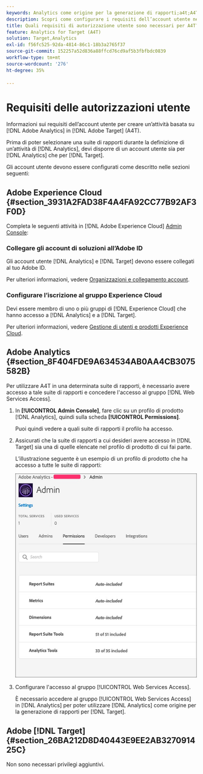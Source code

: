 ```yaml
---
keywords: Analytics come origine per la generazione di rapporti;a4t;A4T;requirements
description: Scopri come configurare i requisiti dell’account utente necessari per creare un’attività basata su Adobe Analytics in Adobe [!DNL Target] utilizzando Analytics for [!DNL Target] (A4T).
title: Quali requisiti di autorizzazione utente sono necessari per A4T?
feature: Analytics for Target (A4T)
solution: Target,Analytics
exl-id: f56fc525-92da-4814-86c1-18b3a2765f37
source-git-commit: 152257a52d836a88ffcd76cd9af5b3fbfbdc0839
workflow-type: tm+mt
source-wordcount: '276'
ht-degree: 35%

---
```


# Requisiti delle autorizzazioni utente

Informazioni sui requisiti dell’account utente per creare un’attività basata su [!DNL Adobe Analytics] in [!DNL Adobe Target] (A4T).

Prima di poter selezionare una suite di rapporti durante la definizione di un’attività di [!DNL Analytics], devi disporre di un account utente sia per [!DNL Analytics] che per [!DNL Target].

Gli account utente devono essere configurati come descritto nelle sezioni seguenti:

## Adobe Experience Cloud {#section_3931A2FAD38F4A4FA92CC77B92AF3F0D}

Completa le seguenti attività in [!DNL Adobe Experience Cloud] [Admin Console](https://adminconsole.adobe.com):

### Collegare gli account di soluzioni all’Adobe ID

Gli account utente [!DNL Analytics] e [!DNL Target] devono essere collegati al tuo Adobe ID.

Per ulteriori informazioni, vedere [Organizzazioni e collegamento account](https://experienceleague.adobe.com/docs/core-services/interface/administration/organizations.html?lang=it).

### Configurare l’iscrizione al gruppo Experience Cloud

Devi essere membro di uno o più gruppi di [!DNL Experience Cloud] che hanno accesso a [!DNL Analytics] e a [!DNL Target].

Per ulteriori informazioni, vedere [Gestione di utenti e prodotti Experience Cloud](https://experienceleague.adobe.com/docs/core-services/interface/manage-users-and-products/admin-getting-started.html?lang=it).

## Adobe Analytics {#section_8F404FDE9A634534AB0AA4CB3075582B}

Per utilizzare A4T in una determinata suite di rapporti, è necessario avere accesso a tale suite di rapporti e concedere l&#39;accesso al gruppo [!DNL Web Services Access].

1. In **[!UICONTROL Admin Console]**, fare clic su un profilo di prodotto [!DNL Analytics], quindi sulla scheda **[!UICONTROL Permissions]**.

   Puoi quindi vedere a quali suite di rapporti il profilo ha accesso.

1. Assicurati che la suite di rapporti a cui desideri avere accesso in [!DNL Target] sia una di quelle elencate nel profilo di prodotto di cui fai parte.

   L’illustrazione seguente è un esempio di un profilo di prodotto che ha accesso a tutte le suite di rapporti:

   ![Scheda autorizzazione Admin Console](/help/main/c-integrating-target-with-mac/a4t/assets/permissions-tab.png)

1. Configurare l&#39;accesso al gruppo [!UICONTROL Web Services Access].

   È necessario accedere al gruppo [!UICONTROL Web Services Access] in [!DNL Analytics] per poter utilizzare [!DNL Analytics] come origine per la generazione di rapporti per [!DNL Target].


## Adobe [!DNL Target] {#section_26BA212D8D40443E9EE2AB327091425C}

Non sono necessari privilegi aggiuntivi.
